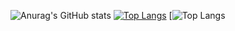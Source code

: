 ![Anurag's GitHub stats](https://github-readme-stats.vercel.app/api?username=Avril-Cui&theme=blue-green&show_icons=true)
[![Top Langs](https://github-readme-stats.vercel.app/api/top-langs/?username=Avril-Cui&theme=blue-green)](https://github.com/anuraghazra/github-readme-stats)
[![Top Langs](https://github-readme-stats.vercel.app/api?username=Avril-Cui&theme=radical)
